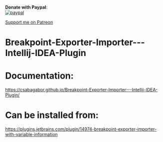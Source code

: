 **Donate with Paypal**:  
[![paypal](https://www.paypalobjects.com/en_US/i/btn/btn_donateCC_LG.gif)](https://www.paypal.com/cgi-bin/webscr?cmd=_s-xclick&hosted_button_id=VLNN8UADMYENQ)


[Support me on Patreon](https://www.patreon.com/csabagabor?fan_landing=true)

# Breakpoint-Exporter-Importer---Intellij-IDEA-Plugin


# Documentation:  
 https://csabagabor.github.io/Breakpoint-Exporter-Importer---Intellij-IDEA-Plugin/

# Can be installed from:  
https://plugins.jetbrains.com/plugin/14974-breakpoint-exporter-importer-with-variable-information
